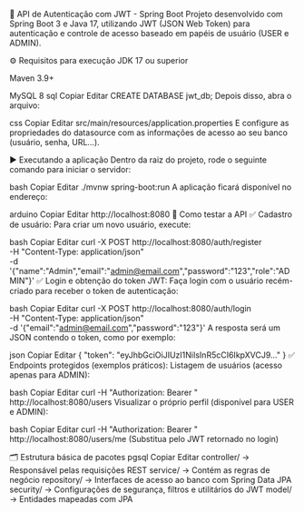 🔐 API de Autenticação com JWT - Spring Boot
Projeto desenvolvido com Spring Boot 3 e Java 17, utilizando JWT (JSON Web Token) para autenticação e controle de acesso baseado em papéis de usuário (USER e ADMIN).

⚙️ Requisitos para execução
JDK 17 ou superior

Maven 3.9+

MySQL 8
sql
Copiar
Editar
CREATE DATABASE jwt_db;
Depois disso, abra o arquivo:

css
Copiar
Editar
src/main/resources/application.properties
E configure as propriedades do datasource com as informações de acesso ao seu banco (usuário, senha, URL...).

▶️ Executando a aplicação
Dentro da raiz do projeto, rode o seguinte comando para iniciar o servidor:

bash
Copiar
Editar
./mvnw spring-boot:run
A aplicação ficará disponível no endereço:

arduino
Copiar
Editar
http://localhost:8080
📲 Como testar a API
✅ Cadastro de usuário:
Para criar um novo usuário, execute:

bash
Copiar
Editar
curl -X POST http://localhost:8080/auth/register \
-H "Content-Type: application/json" \
-d '{"name":"Admin","email":"admin@email.com","password":"123","role":"ADMIN"}'
✅ Login e obtenção do token JWT:
Faça login com o usuário recém-criado para receber o token de autenticação:

bash
Copiar
Editar
curl -X POST http://localhost:8080/auth/login \
-H "Content-Type: application/json" \
-d '{"email":"admin@email.com","password":"123"}'
A resposta será um JSON contendo o token, como por exemplo:

json
Copiar
Editar
{
  "token": "eyJhbGciOiJIUzI1NiIsInR5cCI6IkpXVCJ9..."
}
✅ Endpoints protegidos (exemplos práticos):
Listagem de usuários (acesso apenas para ADMIN):

bash
Copiar
Editar
curl -H "Authorization: Bearer <TOKEN>" http://localhost:8080/users
Visualizar o próprio perfil (disponível para USER e ADMIN):

bash
Copiar
Editar
curl -H "Authorization: Bearer <TOKEN>" http://localhost:8080/users/me
(Substitua <TOKEN> pelo JWT retornado no login)

🗂️ Estrutura básica de pacotes
pgsql
Copiar
Editar
controller/     → Responsável pelas requisições REST
service/        → Contém as regras de negócio
repository/     → Interfaces de acesso ao banco com Spring Data JPA
security/       → Configurações de segurança, filtros e utilitários do JWT
model/          → Entidades mapeadas com JPA





